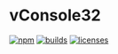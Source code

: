 # vConsole32

[![npm][npm]][npm-url]
[![builds][builds]][builds-url]
[![licenses][licenses]][licenses-url]



[npm]: https://img.shields.io/npm/v/32console.svg
[npm-url]: https://npmjs.com/package/32console

[builds]: https://api.travis-ci.org/Leechikit/32console.svg?branch=master
[builds-url]: https://travis-ci.org/Leechikit/32console

[licenses]: https://img.shields.io/npm/l/32console.svg
[licenses-url]: https://www.npmjs.com/package/32console
